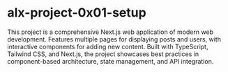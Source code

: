# alx-project-0x01-setup
This project is a comprehensive Next.js web application of modern web development. Features multiple pages for displaying posts and users, with interactive components for adding new content. Built with TypeScript, Tailwind CSS, and Next.js, the project showcases best practices in component-based architecture, state management, and API integration.
